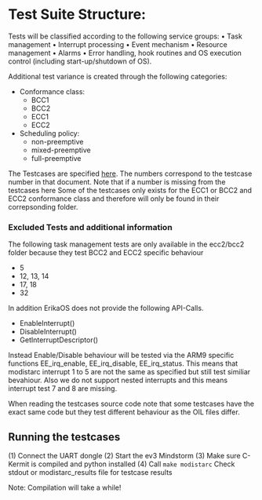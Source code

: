 # Test Suite Structure:

Tests will be classified according to the following service groups:
• Task management
• Interrupt processing
• Event mechanism
• Resource management
• Alarms
• Error handling, hook routines and OS execution control (including start-up/shutdown of OS).

Additional test variance is created through the following categories:
* Conformance class:
    - BCC1 
    - BCC2 
    - ECC1 
    - ECC2 
* Scheduling policy:
    - non-preemptive
    - mixed-preemptive
    - full-preemptive

The Testcases are specified [here](https://www.osek-vdx.org/mod_20/ostestplan20.pdf).
The numbers correspond to the testcase number in that document. Note that if a number is missing from the testcases here
Some of the testcases only exists for the ECC1 or BCC2 and ECC2 conformance class and therefore will only be found in their correpsonding folder.

### Excluded Tests and additional information
The following task management tests are only available in the ecc2/bcc2 folder because they test BCC2 and ECC2 specific behaviour
* 5
* 12, 13, 14
* 17, 18
* 32

In addition ErikaOS does not provide the following API-Calls. 
* EnableInterrupt()
* DisableInterrupt()
* GetInterruptDescriptor()

Instead Enable/Disable behaviour will be tested via the ARM9 specific functions EE_irq_enable, EE_irq_disable, EE_irq_status.
This means that modistarc interrupt 1 to 5 are not the same as specified but still test similiar bevahiour.
Also we do not support nested interrupts and this means interrupt test 7 and 8 are missing.

When reading the testcases source code note that some testcases have the exact same code but they test different behaviour as the OIL files differ.

## Running the testcases

(1) Connect the UART dongle
(2) Start the ev3 Mindstorm
(3) Make sure C-Kermit is compiled and python installed
(4) Call `make modistarc` Check stdout or modistarc_results file for testcase results

Note: Compilation will take a while!